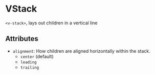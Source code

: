 # VStack

`<v-stack>`, lays out children in a vertical line

## Attributes

- `alignment`: How children are aligned horizontally within the stack.
    - `center` (default)
    - `leading`
    - `trailing`
